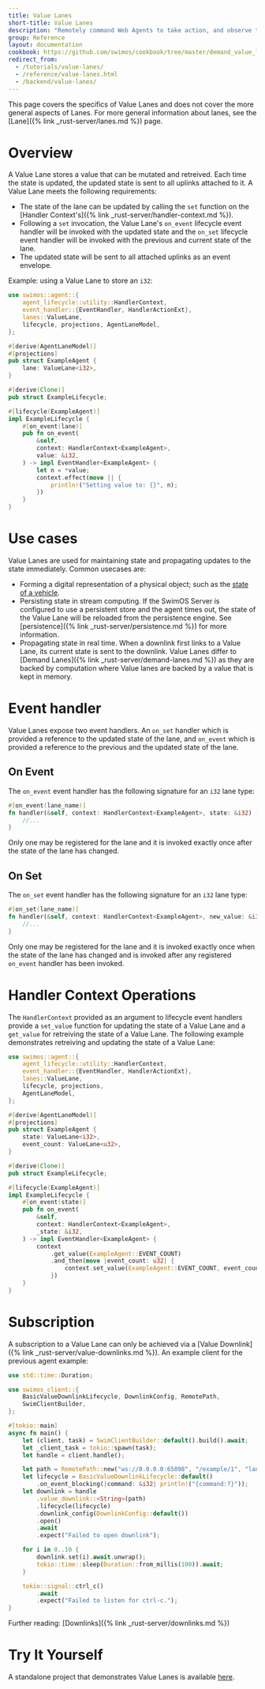 ```yaml
---
title: Value Lanes
short-title: Value Lanes
description: "Remotely command Web Agents to take action, and observe the actions taken by others."
group: Reference
layout: documentation
cookbook: https://github.com/swimos/cookbook/tree/master/demand_value_lanes
redirect_from:
  - /tutorials/value-lanes/
  - /reference/value-lanes.html
  - /backend/value-lanes/
---
```


This page covers the specifics of Value Lanes and does not cover the more general aspects of Lanes. For more general information about lanes, see the [Lane]({% link _rust-server/lanes.md %}) page.

# Overview


A Value Lane stores a value that can be mutated and retreived. Each time the state is updated, the updated state is sent to all uplinks attached to it. A Value Lane meets the following requirements:

- The state of the lane can be updated by calling the `set` function on the [Handler Context's]({% link _rust-server/handler-context.md %}).
- Following a `set` invocation, the Value Lane's `on_event` lifecycle event handler will be invoked with the updated state and the `on_set` lifecycle event handler will be invoked with the previous and current state of the lane.
- The updated state will be sent to all attached uplinks as an event envelope.

Example: using a Value Lane to store an `i32`:

```rust
use swimos::agent::{
    agent_lifecycle::utility::HandlerContext,
    event_handler::{EventHandler, HandlerActionExt},
    lanes::ValueLane,
    lifecycle, projections, AgentLaneModel,
};

#[derive(AgentLaneModel)]
#[projections]
pub struct ExampleAgent {
    lane: ValueLane<i32>,
}

#[derive(Clone)]
pub struct ExampleLifecycle;

#[lifecycle(ExampleAgent)]
impl ExampleLifecycle {
    #[on_event(lane)]
    pub fn on_event(
        &self,
        context: HandlerContext<ExampleAgent>,
        value: &i32,
    ) -> impl EventHandler<ExampleAgent> {
        let n = *value;
        context.effect(move || {
            println!("Setting value to: {}", n);
        })
    }
}
```

# Use cases

Value Lanes are used for maintaining state and propagating updates to the state immediately. Common usecases are:

- Forming a digital representation of a physical object; such as the [state of a vehicle](https://github.com/swimos/transit/blob/57f1750af6d1de1f29487a73db18d718ab0d2834/server/src/main/java/swim/transit/agent/VehicleAgent.java#L32).
- Persisting state in stream computing. If the SwimOS Server is configured to use a persistent store and the agent times out, the state of the Value Lane will be reloaded from the persistence engine. See [persistence]({% link _rust-server/persistence.md %}) for more information.
- Propagating state in real time. When a downlink first links to a Value Lane, its current state is sent to the downlink. Value Lanes differ to [Demand Lanes]({% link _rust-server/demand-lanes.md %}) as they are backed by computation where Value lanes are backed by a value that is kept in memory.

# Event handler

Value Lanes expose two event handlers. An `on_set` handler which is provided a reference to the updated state of the lane, and `on_event` which is provided a reference to the previous and the updated state of the lane.

## On Event

The `on_event` event handler has the following signature for an `i32` lane type:

```rust
#[on_event(lane_name)]
fn handler(&self, context: HandlerContext<ExampleAgent>, state: &i32) -> impl EventHandler<ExampleAgent> {
    //...
}
```

Only one may be registered for the lane and it is invoked exactly once after the state of the lane has changed.

## On Set

The `on_set` event handler has the following signature for an `i32` lane type:

```rust
#[on_set(lane_name)]
fn handler(&self, context: HandlerContext<ExampleAgent>, new_value: &i32, previous_value: Option<i32>) -> impl EventHandler<ExampleAgent> {
    //...
}
```

Only one may be registered for the lane and it is invoked exactly once when the state of the lane has changed and is invoked after any registered `on_event` handler has been invoked.

# Handler Context Operations

The `HandlerContext` provided as an argument to lifecycle event handlers provide a `set_value` function for updating the state of a Value Lane and a `get_value` for retreiving the state of a Value Lane. The following example demonstrates retreiving and updating the state of a Value Lane:

```rust
use swimos::agent::{
    agent_lifecycle::utility::HandlerContext,
    event_handler::{EventHandler, HandlerActionExt},
    lanes::ValueLane,
    lifecycle, projections,
    AgentLaneModel,
};

#[derive(AgentLaneModel)]
#[projections]
pub struct ExampleAgent {
    state: ValueLane<i32>,
    event_count: ValueLane<u32>,
}

#[derive(Clone)]
pub struct ExampleLifecycle;

#[lifecycle(ExampleAgent)]
impl ExampleLifecycle {
    #[on_event(state)]
    pub fn on_event(
        &self,
        context: HandlerContext<ExampleAgent>,
        _state: &i32,
    ) -> impl EventHandler<ExampleAgent> {
        context
            .get_value(ExampleAgent::EVENT_COUNT)
            .and_then(move |event_count: u32| {
                context.set_value(ExampleAgent::EVENT_COUNT, event_count.wrapping_add(1))
            })
    }
}
```

# Subscription

A subscription to a Value Lane can only be achieved via a [Value Downlink]({% link _rust-server/value-downlinks.md %}). An example client for the previous agent example:

```rust
use std::time::Duration;

use swimos_client::{
    BasicValueDownlinkLifecycle, DownlinkConfig, RemotePath,
    SwimClientBuilder,
};

#[tokio::main]
async fn main() {
    let (client, task) = SwimClientBuilder::default().build().await;
    let _client_task = tokio::spawn(task);
    let handle = client.handle();

    let path = RemotePath::new("ws://0.0.0.0:65098", "/example/1", "lane");
    let lifecycle = BasicValueDownlinkLifecycle::default()
        .on_event_blocking(|command: &i32| println!("{command:?}"));
    let downlink = handle
        .value_downlink::<String>(path)
        .lifecycle(lifecycle)
        .downlink_config(DownlinkConfig::default())
        .open()
        .await
        .expect("Failed to open downlink");

    for i in 0..10 {
        downlink.set(i).await.unwrap();
        tokio::time::sleep(Duration::from_millis(100)).await;
    }

    tokio::signal::ctrl_c()
        .await
        .expect("Failed to listen for ctrl-c.");
}

```

Further reading: [Downlinks]({% link _rust-server/downlinks.md %})

# Try It Yourself

A standalone project that demonstrates Value Lanes is available [here](https://github.com/swimos/swim-rust/tree/main/example_apps/value_lane).
